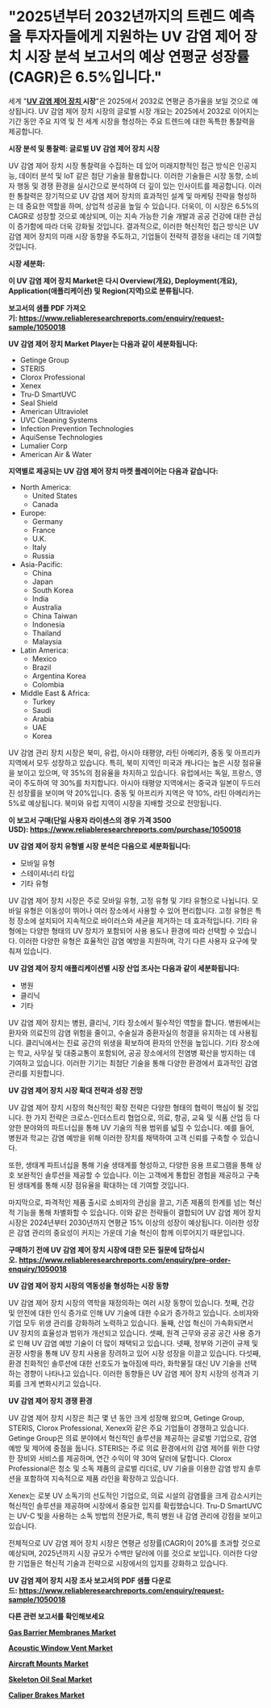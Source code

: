 <p><h1>"2025년부터 2032년까지의 트렌드 예측을 투자자들에게 지원하는 UV 감염 제어 장치 시장 분석 보고서의 예상 연평균 성장률(CAGR)은 6.5%입니다."</h1></p><p>세계 "<strong><a href="https://www.reliableresearchreports.com/uv-infection-control-device-r1050018?utm_campaign=105&utm_medium=8&utm_source=Github&utm_content=ia&utm_term=20022025&utm_id=uv-infection-control-device">UV 감염 제어 장치&nbsp;</a></strong><strong>시장</strong>"은 2025에서 2032로 연평균 증가율을 보일 것으로 예상됩니다. UV 감염 제어 장치 시장의 글로벌 시장 개요는 2025에서 2032로 이어지는 기간 동안 주요 지역 및 전 세계 시장을 형성하는 주요 트렌드에 대한 독특한 통찰력을 제공합니다.</p>
<p><strong>시장 분석 및 통찰력: 글로벌 UV 감염 제어 장치 시장</strong></p>
<p><p>UV 감염 제어 장치 시장 통찰력을 수집하는 데 있어 미래지향적인 접근 방식은 인공지능, 데이터 분석 및 IoT 같은 첨단 기술을 활용합니다. 이러한 기술들은 시장 동향, 소비자 행동 및 경쟁 환경을 실시간으로 분석하여 더 깊이 있는 인사이트를 제공합니다. 이러한 통찰력은 장기적으로 UV 감염 제어 장치의 효과적인 설계 및 마케팅 전략을 형성하는 데 중요한 역할을 하며, 상업적 성공을 높일 수 있습니다. 더욱이, 이 시장은 6.5%의 CAGR로 성장할 것으로 예상되며, 이는 지속 가능한 기술 개발과 공공 건강에 대한 관심이 증가함에 따라 더욱 강화될 것입니다. 결과적으로, 이러한 혁신적인 접근 방식은 UV 감염 제어 장치의 미래 시장 동향을 주도하고, 기업들이 전략적 결정을 내리는 데 기여할 것입니다.</p><a href="%7CAUTHORITHY_DOMAIN_URL%7C?utm_campaign=105&utm_medium=8&utm_source=Github&utm_content=ia&utm_term=20022025&utm_id=uv-infection-control-device"></a></p>
<p><strong>시장 세분화:</strong></p>
<p><strong>이 UV 감염 제어 장치 Market은 다시 Overview(개요), Deployment(개요), Application(애플리케이션) 및 Region(지역)으로 분류됩니다.</strong></p>
<p><strong>보고서의 샘플 PDF 가져오기:&nbsp;<a href="https://www.reliableresearchreports.com/enquiry/request-sample/1050018?utm_campaign=105&utm_medium=8&utm_source=Github&utm_content=ia&utm_term=20022025&utm_id=uv-infection-control-device">https://www.reliableresearchreports.com/enquiry/request-sample/1050018</a></strong><strong></strong></p>
<p><strong>UV 감염 제어 장치 Market Player는 다음과 같이 세분화됩니다:</strong></p>
<p><ul><li>Getinge Group</li><li>STERIS</li><li>Clorox Professional</li><li>Xenex</li><li>Tru-D SmartUVC</li><li>Seal Shield</li><li>American Ultraviolet</li><li>UVC Cleaning Systems</li><li>Infection Prevention Technologies</li><li>AquiSense Technologies</li><li>Lumalier Corp</li><li>American Air & Water</li></ul></p>
<p><strong>지역별로 제공되는 UV 감염 제어 장치 마켓 플레이어는 다음과 같습니다:</strong></p>
<p><ul>
    <li>
        North America:
        <ul>
            <li>United States</li>
            <li>Canada</li>
        </ul>
    </li>
    <li>
        Europe:
        <ul>
            <li>Germany</li>
            <li>France</li>
            <li>U.K.</li>
            <li>Italy</li>
            <li>Russia</li>
        </ul>
    </li>
    <li>
        Asia-Pacific:
        <ul>
            <li>China</li>
            <li>Japan</li>
            <li>South Korea</li>
            <li>India</li>
            <li>Australia</li>
            <li>China Taiwan</li>
            <li>Indonesia</li>
            <li>Thailand</li>
            <li>Malaysia</li>
        </ul>
    </li>
    <li>
        Latin America:
        <ul>
            <li>Mexico</li>
            <li>Brazil</li>
            <li>Argentina Korea</li>
            <li>Colombia</li>
        </ul>
    </li>
    <li>
        Middle East & Africa:
        <ul>
            <li>Turkey</li>
            <li>Saudi</li>
            <li>Arabia</li>
            <li>UAE</li>
            <li>Korea</li>
        </ul>
    </li>
    </ul></p>
<p><p>UV 감염 관리 장치 시장은 북미, 유럽, 아시아 태평양, 라틴 아메리카, 중동 및 아프리카 지역에서 모두 성장하고 있습니다. 특히, 북미 지역인 미국과 캐나다는 높은 시장 점유율을 보이고 있으며, 약 35%의 점유율을 차지하고 있습니다. 유럽에서는 독일, 프랑스, 영국이 주도하여 약 30%를 차지합니다. 아시아 태평양 지역에서는 중국과 일본이 두드러진 성장률을 보이며 약 20%입니다. 중동 및 아프리카 지역은 약 10%, 라틴 아메리카는 5%로 예상됩니다. 북미와 유럽 지역이 시장을 지배할 것으로 전망됩니다.</p></p>
<p><strong>이 보고서 구매(단일 사용자 라이센스의 경우 가격 3500 USD):&nbsp;<a href="https://www.reliableresearchreports.com/purchase/1050018?utm_campaign=105&utm_medium=8&utm_source=Github&utm_content=ia&utm_term=20022025&utm_id=uv-infection-control-device">https://www.reliableresearchreports.com/purchase/1050018</a></strong></p>
<p><strong>UV 감염 제어 장치 유형별 시장 분석은 다음으로 세분화됩니다:</strong></p>
<p><ul><li>모바일 유형</li><li>스테이셔너리 타입</li><li>기타 유형</li></ul></p>
<p><p>UV 감염 제어 장치 시장은 주로 모바일 유형, 고정 유형 및 기타 유형으로 나뉩니다. 모바일 유형은 이동성이 뛰어나 여러 장소에서 사용할 수 있어 편리합니다. 고정 유형은 특정 장소에 설치되어 지속적으로 바이러스와 세균을 제거하는 데 효과적입니다. 기타 유형에는 다양한 형태의 UV 장치가 포함되어 사용 용도나 환경에 따라 선택할 수 있습니다. 이러한 다양한 유형은 효율적인 감염 예방을 지원하며, 각기 다른 사용자 요구에 맞춰져 있습니다.</p></p>
<p><strong>UV 감염 제어 장치 애플리케이션별 시장 산업 조사는 다음과 같이 세분화됩니다:</strong></p>
<p><ul><li>병원</li><li>클리닉</li><li>기타</li></ul></p>
<p><p>UV 감염 제어 장치는 병원, 클리닉, 기타 장소에서 필수적인 역할을 합니다. 병원에서는 환자와 의료진의 감염 위험을 줄이고, 수술실과 중환자실의 청결을 유지하는 데 사용됩니다. 클리닉에서는 진료 공간의 위생을 확보하여 환자의 안전을 높입니다. 기타 장소에는 학교, 사무실 및 대중교통이 포함되어, 공공 장소에서의 전염병 확산을 방지하는 데 기여하고 있습니다. 이러한 기기는 최첨단 기술을 통해 다양한 환경에서 효과적인 감염 관리를 지원합니다.</p></p>
<p><strong>UV 감염 제어 장치 시장 확대 전략과 성장 전망</strong></p>
<p><p>UV 감염 제어 장치 시장의 혁신적인 확장 전략은 다양한 형태의 협력이 핵심이 될 것입니다. 한 가지 전략은 크로스-인더스트리 협업으로, 의료, 항공, 교육 및 식품 산업 등 다양한 분야와의 파트너십을 통해 UV 기술의 적용 범위를 넓힐 수 있습니다. 예를 들어, 병원과 학교는 감염 예방을 위해 이러한 장치를 채택하여 고객 신뢰를 구축할 수 있습니다.</p><p>또한, 생태계 파트너십을 통해 기술 생태계를 형성하고, 다양한 응용 프로그램을 통해 상호 보완적인 솔루션을 제공할 수 있습니다. 이는 고객에게 통합된 경험을 제공하고 구축된 생태계를 통해 시장 점유율을 확대하는 데 기여할 것입니다.</p><p>마지막으로, 파격적인 제품 출시로 소비자의 관심을 끌고, 기존 제품의 한계를 넘는 혁신적 기능을 통해 차별화할 수 있습니다. 이와 같은 전략들이 결합되어 UV 감염 제어 장치 시장은 2024년부터 2030년까지 연평균 15% 이상의 성장이 예상됩니다. 이러한 성장은 감염 관리의 중요성이 커지는 가운데 기술 혁신이 함께 이루어지기 때문입니다.</p></p>
<p><strong>구매하기 전에 UV 감염 제어 장치 시장에 대한 모든 질문에 답하십시오.&nbsp;<a href="https://www.reliableresearchreports.com/enquiry/pre-order-enquiry/1050018?utm_campaign=105&utm_medium=8&utm_source=Github&utm_content=ia&utm_term=20022025&utm_id=uv-infection-control-device">https://www.reliableresearchreports.com/enquiry/pre-order-enquiry/1050018</a></strong><strong></strong></p>
<p><strong>UV 감염 제어 장치 시장의 역동성을 형성하는 시장 동향</strong></p>
<p><p>UV 감염 제어 장치 시장의 역학을 재정의하는 여러 시장 동향이 있습니다. 첫째, 건강 및 안전에 대한 인식 증가로 인해 UV 기술에 대한 수요가 증가하고 있습니다. 소비자와 기업 모두 위생 관리를 강화하려 노력하고 있습니다. 둘째, 산업 혁신이 가속화되면서 UV 장치의 효율성과 범위가 개선되고 있습니다. 셋째, 원격 근무와 공공 공간 사용 증가로 인해 UV 감염 예방 기술이 더 많이 채택되고 있습니다. 넷째, 정부와 기관이 규제 및 권장 사항을 통해 UV 장치 사용을 장려하고 있어 시장 성장을 이끌고 있습니다. 다섯째, 환경 친화적인 솔루션에 대한 선호도가 높아짐에 따라, 화학물질 대신 UV 기술을 선택하는 경향이 나타나고 있습니다. 이러한 동향들은 UV 감염 제어 장치 시장의 성격과 기회를 크게 변화시키고 있습니다.</p></p>
<p><strong>UV 감염 제어 장치 경쟁 환경</strong></p>
<p><p>UV 감염 제어 장치 시장은 최근 몇 년 동안 크게 성장해 왔으며, Getinge Group, STERIS, Clorox Professional, Xenex와 같은 주요 기업들이 경쟁하고 있습니다. Getinge Group은 의료 분야에서 혁신적인 솔루션을 제공하는 글로벌 기업으로, 감염 예방 및 제어에 중점을 둡니다. STERIS는 주로 의료 환경에서의 감염 제어를 위한 다양한 장비와 서비스를 제공하며, 연간 수익이 약 30억 달러에 달합니다. Clorox Professional은 청소 및 소독 제품의 글로벌 리더로, UV 기술을 이용한 감염 방지 솔루션을 포함하여 지속적으로 제품 라인을 확장하고 있습니다.</p><p>Xenex는 로봇 UV 소독기의 선도적인 기업으로, 의료 시설의 감염률을 크게 감소시키는 혁신적인 솔루션을 제공하며 시장에서 중요한 입지를 확립했습니다. Tru-D SmartUVC는 UV-C 빛을 사용하는 소독 방법의 전문가로, 특히 병원 내 감염 관리에 강점을 보이고 있습니다. </p><p>전체적으로 UV 감염 제어 장치 시장은 연평균 성장률(CAGR)이 20%를 초과할 것으로 예상되며, 2025년까지 시장 규모가 수백만 달러에 이를 것으로 보입니다. 이러한 다양한 기업들은 혁신적 기술과 전략으로 시장에서의 입지를 강화하고 있습니다.</p></p>
<p><strong>UV 감염 제어 장치 시장 조사 보고서의 PDF 샘플 다운로드:&nbsp;<a href="https://www.reliableresearchreports.com/enquiry/request-sample/1050018?utm_campaign=105&utm_medium=8&utm_source=Github&utm_content=ia&utm_term=20022025&utm_id=uv-infection-control-device">https://www.reliableresearchreports.com/enquiry/request-sample/1050018</a></strong></p>
<p><strong></strong></p>
<p><strong></strong></p>
<p><strong></strong></p>
<p><strong></strong></p>
<p><strong>다른 관련 보고서를 확인해보세요</strong></p>
<p><strong><p><a href="https://github.com/lillybosakoi/Market-Research-Report-List-1/blob/main/gas-barrier-membranes-market.md?utm_campaign=105&utm_medium=8&utm_source=Github&utm_content=ia&utm_term=20022025&utm_id=uv-infection-control-device">Gas Barrier Membranes Market</a></p><p><a href="https://github.com/boluluhabeel/Market-Research-Report-List-1/blob/main/acoustic-window-vent-market.md?utm_campaign=105&utm_medium=8&utm_source=Github&utm_content=ia&utm_term=20022025&utm_id=uv-infection-control-device">Acoustic Window Vent Market</a></p><p><a href="https://github.com/joshuagarcia509/Market-Research-Report-List-1/blob/main/aircraft-mounts-market.md?utm_campaign=105&utm_medium=8&utm_source=Github&utm_content=ia&utm_term=20022025&utm_id=uv-infection-control-device">Aircraft Mounts Market</a></p><p><a href="https://github.com/tsiteymargat/Market-Research-Report-List-1/blob/main/skeleton-oil-seal-market.md?utm_campaign=105&utm_medium=8&utm_source=Github&utm_content=ia&utm_term=20022025&utm_id=uv-infection-control-device">Skeleton Oil Seal Market</a></p><p><a href="https://github.com/ariyilmelzar/Market-Research-Report-List-1/blob/main/caliper-brakes-market.md?utm_campaign=105&utm_medium=8&utm_source=Github&utm_content=ia&utm_term=20022025&utm_id=uv-infection-control-device">Caliper Brakes Market</a></p></strong></p>